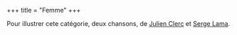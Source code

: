 +++
title = "Femme"
+++

Pour illustrer cete catégorie, deux chansons, de [Julien Clerc](https://www.google.com/search?q=femmes+je+vous+aime+julien+clerc) et [Serge Lama](https://www.google.com/search?q=femme+femme+femme+serge+lama).
